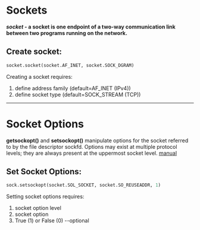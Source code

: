 # Sockets

**_socket_ - a socket is one endpoint of a two-way communication link between two programs running on the network.**

## Create socket: ##
```python
socket.socket(socket.AF_INET, socket.SOCK_DGRAM)
```
Creating a socket requires:
1. define address family (default=AF_INET (IPv4))
2. define socket type (default=SOCK_STREAM (TCP))

***
# Socket Options

**getsockopt()** and **setsockopt()** manipulate options for the socket referred to by the file descriptor sockfd.  Options may exist at multiple protocol levels; they are always present at the uppermost socket level. [manual](https://man7.org/linux/man-pages/man2/getsockopt.2.html#DESCRIPTION)

## Set Socket Options: ##
```python
sock.setsockopt(socket.SOL_SOCKET, socket.SO_REUSEADDR, 1)
```

Setting socket options requires:
1. socket option level
2. socket option
3. True (1) or False (0) --optional 
